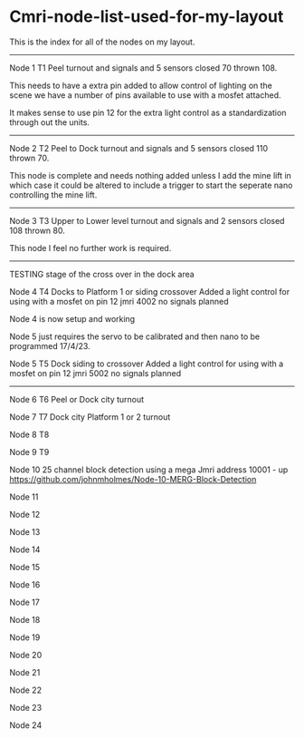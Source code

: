# Cmri-node-list-used-for-my-layout
This is the index for all of the nodes on my layout.

--------------
Node 1 T1 Peel turnout and signals and 5 sensors closed 70 thrown 108.
  
  This needs to have a extra pin added to allow control of lighting on the scene we have a number of pins available to use with a mosfet attached.
  
  It makes sense to use pin 12 for the extra light control as a standardization through out the units.

--------------
Node 2 T2 Peel to Dock turnout and signals and 5 sensors closed 110 thrown 70.
  
  This node is complete and needs nothing added unless I add the mine lift in which case it could be altered to include a trigger to start the seperate nano             controlling the mine lift.

-------------
Node 3 T3 Upper to Lower level turnout  and signals and 2 sensors closed 108 thrown 80.
  
  This node I feel no further work is required.

-------------
TESTING stage of the cross over in the dock area

Node 4 T4 Docks to Platform 1 or siding crossover Added a light control for using with a mosfet on pin 12 jmri 4002 no signals planned

Node 4 is now setup and working 

Node 5 just requires the servo to be calibrated and then nano to be programmed 17/4/23.

Node 5 T5 Dock siding to crossover Added a light control for using with a mosfet on pin 12 jmri 5002 no signals planned

-------------

Node 6 T6 Peel or Dock city turnout

Node 7 T7 Dock city Platform 1 or 2 turnout

Node 8 T8 

Node 9 T9 

Node 10 25 channel block detection using a mega Jmri address 10001 - up https://github.com/johnmholmes/Node-10-MERG-Block-Detection

Node 11

Node 12

Node 13

Node 14

Node 15

Node 16

Node 17

Node 18

Node 19

Node 20

Node 21

Node 22

Node 23

Node 24
